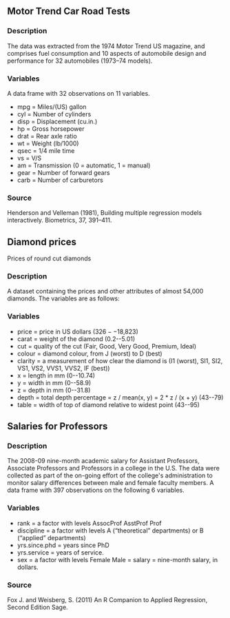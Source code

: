 ## Motor Trend Car Road Tests

### Description

The data was extracted from the 1974 Motor Trend US magazine, and comprises fuel consumption and 10 aspects of automobile design and performance for 32 automobiles (1973–74 models).

### Variables

A data frame with 32 observations on 11 variables.

- mpg =	Miles/(US) gallon  
- cyl	=	Number of cylinders  
- disp = Displacement (cu.in.)  
- hp = Gross horsepower  
- drat = Rear axle ratio  
- wt = Weight (lb/1000)  
- qsec = 1/4 mile time  
- vs = V/S   
- am = Transmission (0 = automatic, 1 = manual)  
- gear = Number of forward gears  
- carb = Number of carburetors  

### Source

Henderson and Velleman (1981), Building multiple regression models interactively. Biometrics, 37, 391–411.



## Diamond prices

Prices of round cut diamonds

### Description

A dataset containing the prices and other attributes of almost 54,000 diamonds. The variables are as follows:

### Variables

- price = price in US dollars ($326--$18,823)
- carat = weight of the diamond (0.2--5.01)
- cut = quality of the cut (Fair, Good, Very Good, Premium, Ideal)
- colour = diamond colour, from J (worst) to D (best)
- clarity = a measurement of how clear the diamond is (I1 (worst), SI1, SI2, VS1, VS2, VVS1, VVS2, IF (best))
- x = length in mm (0--10.74)
- y = width in mm (0--58.9)
- z = depth in mm (0--31.8)
- depth = total depth percentage = z / mean(x, y) = 2 * z / (x + y) (43--79)
- table = width of top of diamond relative to widest point (43--95)




## Salaries for Professors

### Description

The 2008-09 nine-month academic salary for Assistant Professors, Associate Professors and Professors in a college in the U.S. The data were collected as part of the on-going effort of the college's administration to monitor salary differences between male and female faculty members. A data frame with 397 observations on the following 6 variables.

### Variables

- rank = a factor with levels AssocProf AsstProf Prof
- discipline = a factor with levels A (“theoretical” departments) or B (“applied” departments)
- yrs.since.phd = years since PhD
- yrs.service = years of service.
- sex = a factor with levels Female Male
= salary = nine-month salary, in dollars.

### Source

Fox J. and Weisberg, S. (2011) An R Companion to Applied Regression, Second Edition Sage.
